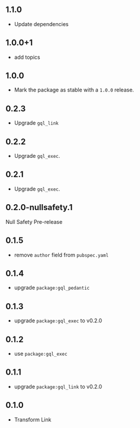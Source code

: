 ## 1.1.0

- Update dependencies

## 1.0.0+1

- add topics

## 1.0.0

- Mark the package as stable with a `1.0.0` release.

## 0.2.3

- Upgrade `gql_link`

## 0.2.2

- Upgrade `gql_exec`.

## 0.2.1

- Upgrade `gql_exec`.

## 0.2.0-nullsafety.1

Null Safety Pre-release

## 0.1.5

- remove `author` field from `pubspec.yaml`

## 0.1.4

- upgrade `package:gql_pedantic`

## 0.1.3

- upgrade `package:gql_exec` to v0.2.0

## 0.1.2

- use `package:gql_exec`

## 0.1.1

- upgrade `package:gql_link` to v0.2.0

## 0.1.0

- Transform Link
